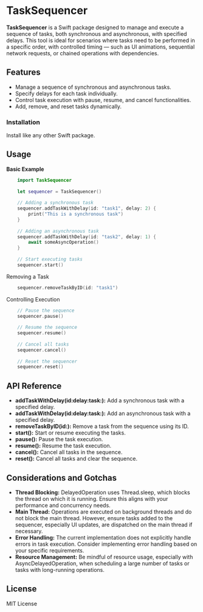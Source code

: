 # TaskSequencer

**TaskSequencer** is a Swift package designed to manage and execute a sequence of tasks, both synchronous and asynchronous, with specified delays. This tool is ideal for scenarios where tasks need to be performed in a specific order, with controlled timing — such as UI animations, sequential network requests, or chained operations with dependencies.

## Features

* Manage a sequence of synchronous and asynchronous tasks.
* Specify delays for each task individually.
* Control task execution with pause, resume, and cancel functionalities.
* Add, remove, and reset tasks dynamically.

### Installation

Install like any other Swift package.

## Usage

**Basic Example**

```swift
    import TaskSequencer
    
    let sequencer = TaskSequencer()
    
    // Adding a synchronous task
    sequencer.addTaskWithDelay(id: "task1", delay: 2) {
        print("This is a synchronous task")
    }
    
    // Adding an asynchronous task
    sequencer.addTaskWithDelay(id: "task2", delay: 1) {
        await someAsyncOperation()
    }
    
    // Start executing tasks
    sequencer.start()

```

Removing a Task

```swift
    sequencer.removeTaskByID(id: "task1")
```

Controlling Execution

```swift
    // Pause the sequence
    sequencer.pause()
    
    // Resume the sequence
    sequencer.resume()
    
    // Cancel all tasks
    sequencer.cancel()
    
    // Reset the sequencer
    sequencer.reset()
```

## API Reference

* **addTaskWithDelay(id:delay:task:):** Add a synchronous task with a specified delay.
* **addTaskWithDelay(id:delay:task:):** Add an asynchronous task with a specified delay.
* **removeTaskByID(id:):** Remove a task from the sequence using its ID.
* **start():** Start or resume executing the tasks.
* **pause():** Pause the task execution.
* **resume():** Resume the task execution.
* **cancel():** Cancel all tasks in the sequence.
* **reset():** Cancel all tasks and clear the sequence.


## Considerations and Gotchas

* **Thread Blocking:** DelayedOperation uses Thread.sleep, which blocks the thread on which it is running. Ensure this aligns with your performance and concurrency needs.
* **Main Thread:** Operations are executed on background threads and do not block the main thread. However, ensure tasks added to the sequencer, especially UI updates, are dispatched on the main thread if necessary.
* **Error Handling:** The current implementation does not explicitly handle errors in task execution. Consider implementing error handling based on your specific requirements.
* **Resource Management:** Be mindful of resource usage, especially with AsyncDelayedOperation, when scheduling a large number of tasks or tasks with long-running operations.


## License

MIT License








